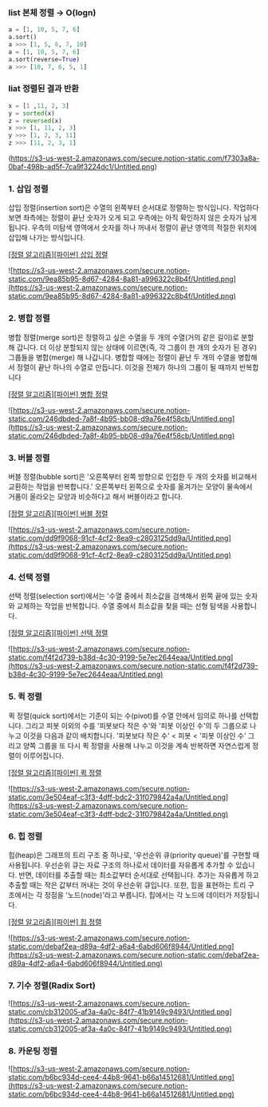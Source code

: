 ### list 본체 정렬 → O(logn)

```python
a = [1, 10, 5, 7, 6] 
a.sort()
a >>> [1, 5, 6, 7, 10]
a = [1, 10, 5, 7, 6]
a.sort(reverse=True)
a >>> [10, 7, 6, 5, 1]
```

### liat 정렬된 결과 반환

```python
x = [1 ,11, 2, 3]
y = sorted(x)
z = reversed(x)
x >>> [1, 11, 2, 3]
y >>> [1, 2, 3, 11]
z >>> [11, 2, 3, 1]
```

(https://s3-us-west-2.amazonaws.com/secure.notion-static.com/f7303a8a-0baf-498b-ad5f-7ca9f3224dc1/Untitled.png)

### 1. 삽입 정렬

삽입 정렬(insertion sort)은 수열의 왼쪽부터 순서대로 정렬하는 방식입니다. 작업하다 보면 좌측에는 정렬이 끝난 숫자가 오게 되고 우측에는 아직 확인하지 않은 숫자가 남게 됩니다. 우측의 미탐색 영역에서 숫자를 하나 꺼내서 정렬이 끝난 영역의 적절한 위치에 삽입해 나가는 방식입니다.

[[정렬 알고리즘][파이썬] 삽입 정렬](https://serendipity24.tistory.com/16)

![https://s3-us-west-2.amazonaws.com/secure.notion-static.com/9ea85b95-8d67-4284-8a81-a996322c8b4f/Untitled.png](https://s3-us-west-2.amazonaws.com/secure.notion-static.com/9ea85b95-8d67-4284-8a81-a996322c8b4f/Untitled.png)

### 2. 병합 정렬

병합 정렬(merge sort)은 정렬하고 싶은 수열을 두 개의 수열(거의 같은 길이)로 분할해 갑니다. 더 이상 분할되지 않는 상태에 이르면(즉, 각 그룹이 한 개의 숫자가 된 경우) 그룹들을 병합(merge) 해 나갑니다. 병합할 때에는 정렬이 끝난 두 개의 수열을 병합해서 정렬이 끝난 하나의 수열로 만듭니다. 이것을 전체가 하나의 그룹이 될 때까지 반복합니다

[[정렬 알고리즘][파이썬] 병합 정렬](https://serendipity24.tistory.com/26)

![https://s3-us-west-2.amazonaws.com/secure.notion-static.com/246dbded-7a8f-4b95-bb08-d9a76e4f58cb/Untitled.png](https://s3-us-west-2.amazonaws.com/secure.notion-static.com/246dbded-7a8f-4b95-bb08-d9a76e4f58cb/Untitled.png)

### 3. 버블 정렬

버블 정렬(bubble sort)은 '오른쪽부터 왼쪽 방향으로 인접한 두 개의 숫자를 비교해서 교환하는 작업을 반복합니다.' 오른쪽부터 왼쪽으로 숫자를 옮겨가는 모양이 물속에서 거품이 올라오는 모양과 비슷하다고 해서 버블이라고 합니다.

[[정렬 알고리즘][파이썬] 버블 정렬](https://serendipity24.tistory.com/14)

![https://s3-us-west-2.amazonaws.com/secure.notion-static.com/dd9f9068-91cf-4cf2-8ea9-c2803125dd9a/Untitled.png](https://s3-us-west-2.amazonaws.com/secure.notion-static.com/dd9f9068-91cf-4cf2-8ea9-c2803125dd9a/Untitled.png)

### 4. 선택 정렬

선택 정렬(selection sort)에서는 '수열 중에서 최소값을 검색해서 왼쪽 끝에 있는 숫자와 교체하는 작업을 반복합니다. 수열 중에서 최소값을 찾을 때는 선형 탐색을 사용합니다.

[[정렬 알고리즘][파이썬] 선택 정렬](https://serendipity24.tistory.com/15)

![https://s3-us-west-2.amazonaws.com/secure.notion-static.com/f4f2d739-b38d-4c30-9199-5e7ec2644eaa/Untitled.png](https://s3-us-west-2.amazonaws.com/secure.notion-static.com/f4f2d739-b38d-4c30-9199-5e7ec2644eaa/Untitled.png)

### 5. 퀵 정렬

퀵 정렬(quick sort)에서는 기준이 되는 수(pivot)를 수열 안에서 임의로 하나를 선택합니다. 그리고 피봇 이외의 수를 '피봇보다 작은 수'와 '피봇 이상인 수'의 두 그룹으로 나누고 이것을 다음과 같이 배치합니다. '피봇보다 작은 수' < 피봇 < '피봇 이상인 수' 그리고 양쪽 그룹을 또 다시 퀵 정렬을 사용해 나누고 이것을 계속 반복하면 자연스럽게 정렬이 이루어집니다.

[[정렬 알고리즘][파이썬] 퀵 정렬](https://serendipity24.tistory.com/27)

![https://s3-us-west-2.amazonaws.com/secure.notion-static.com/3e504eaf-c3f3-4dff-bdc2-31f079842a4a/Untitled.png](https://s3-us-west-2.amazonaws.com/secure.notion-static.com/3e504eaf-c3f3-4dff-bdc2-31f079842a4a/Untitled.png)

### 6. 힙 정렬

힙(heap)은 그래프의 트리 구조 중 하나로, '우선순위 큐(priority queue)'를 구현할 때 사용됩니다. 우선순위 큐는 자료 구조의 하나로서 데이터를 자유롭게 추가할 수 있습니다. 반면, 데이터를 추출할 때는 최소값부터 순서대로 선택됩니다. 추가는 자유롭게 하고 추출할 때는 작은 값부터 꺼내는 것이 우선순위 큐입니다. 또한, 힙을 표현하는 트리 구조에서는 각 정점을 '노드(node)'라고 부릅니다. 힙에서는 각 노드에 데이터가 저장됩니다.

[[정렬 알고리즘][파이썬] 힙 정렬](https://serendipity24.tistory.com/17)

![https://s3-us-west-2.amazonaws.com/secure.notion-static.com/debaf2ea-d89a-4df2-a6a4-6abd606f8944/Untitled.png](https://s3-us-west-2.amazonaws.com/secure.notion-static.com/debaf2ea-d89a-4df2-a6a4-6abd606f8944/Untitled.png)

### 7. 기수 정렬(Radix Sort)

![https://s3-us-west-2.amazonaws.com/secure.notion-static.com/cb312005-af3a-4a0c-84f7-41b9149c9493/Untitled.png](https://s3-us-west-2.amazonaws.com/secure.notion-static.com/cb312005-af3a-4a0c-84f7-41b9149c9493/Untitled.png)

### 8. 카운팅 정렬

![https://s3-us-west-2.amazonaws.com/secure.notion-static.com/b6bc934d-cee4-44b8-9641-b66a14512681/Untitled.png](https://s3-us-west-2.amazonaws.com/secure.notion-static.com/b6bc934d-cee4-44b8-9641-b66a14512681/Untitled.png)

